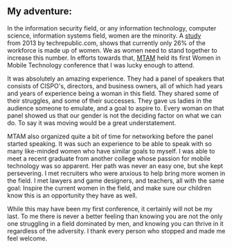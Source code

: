 ## My adventure:
                    
In the information security field, or any information technology, computer 
science, information systems field, women are the minority. A
[study](http://www.techrepublic.com/article/the-state-of-women-in-technology-15-data-points-you-should-know/)   
from 2013 by techrepublic.com, shows that currently only 26% of the workforce 
is made up of women. We as women need to stand together to increase this number. 
In efforts towards that, 
[MTAM](http://www.gomobilemichigan.org/resources/advisory-councils/women-in-mobile-tech.html)
held its first Women in Mobile Technology conference that I was lucky enough to attend.

It was absolutely an amazing experience. They had a panel of speakers that 
consists of CISPO's, directors, and business owners, all of which had years 
and years of experience being a woman in this field. They shared some of 
their struggles, and some of their successes. They gave us ladies in the 
audience someone to emulate, and a goal to aspire to. Every woman on that 
panel showed us that our gender is not the deciding factor on what we can do. 
To say it was moving would be a great understatement.

MTAM also organized quite a bit of time for networking before the panel started 
speaking. It was such an experience to be able to speak with so many like-minded 
women who have similar goals to myself. I was able to meet a recent graduate 
from another college whose passion for mobile technology was so apparent. Her 
path was never an easy one, but she kept persevering. I met recruiters who were 
anxious to help bring more women in the field. I met lawyers and game designers, 
and teachers, all with the same goal: Inspire the current women in the field, 
and make sure our children know this is an opportunity they have as well.
					
While this may have been my first conference, it certainly will not be my last. 
To me there is never a better feeling than knowing you are not the only one 
struggling in a field dominated by men, and knowing you can thrive in it 
regardless of the adversity. I thank every person who stopped and made me feel welcome. 
